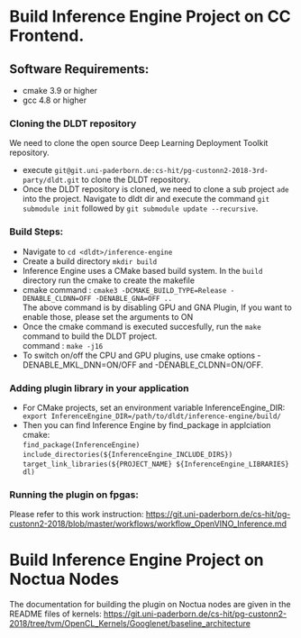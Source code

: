 # Build Inference Engine Project on CC Frontend.
## Software Requirements:
- cmake 3.9 or higher
- gcc 4.8 or higher

### Cloning the DLDT repository
We need to clone the open source Deep Learning Deployment Toolkit repository.
- execute `git@git.uni-paderborn.de:cs-hit/pg-custonn2-2018-3rd-party/dldt.git` to clone the DLDT repository.
- Once the DLDT repository is cloned, we need to clone a sub project `ade` into the project. Navigate to dldt dir and execute the command `git submodule init` followed by `git submodule update --recursive`.
### Build Steps:
- Navigate to <inference Engine directory.> `cd <dldt>/inference-engine`
- Create a build directory `mkdir build`
- Inference Engine uses a CMake based build system. In the `build` directory run the cmake to create the makefile
- cmake command : `cmake3 -DCMAKE_BUILD_TYPE=Release -DENABLE_CLDNN=OFF -DENABLE_GNA=OFF ..`  
The above command is by disabling GPU and GNA Plugin, If you want to enable those, please set the arguments to ON
- Once the cmake command is executed succesfully, run the `make` command to build the DLDT project.  
command : `make -j16`
- To switch on/off the CPU and GPU plugins, use cmake options -DENABLE_MKL_DNN=ON/OFF and -DENABLE_CLDNN=ON/OFF.


### Adding plugin library in your application
- For CMake projects, set an environment variable InferenceEngine_DIR: ` export InferenceEngine_DIR=/path/to/dldt/inference-engine/build/`
- Then you can find Inference Engine by find_package in applciation cmake:  
`find_package(InferenceEngine)`  
`include_directories(${InferenceEngine_INCLUDE_DIRS})`  
`target_link_libraries(${PROJECT_NAME} ${InferenceEngine_LIBRARIES} dl)`  

### Running the plugin on fpgas:
Please refer to this work instruction:
https://git.uni-paderborn.de/cs-hit/pg-custonn2-2018/blob/master/workflows/workflow_OpenVINO_Inference.md

# Build Inference Engine Project on Noctua Nodes
The documentation for building the plugin on Noctua nodes are given in the README files of kernels: https://git.uni-paderborn.de/cs-hit/pg-custonn2-2018/tree/tvm/OpenCL_Kernels/Googlenet/baseline_architecture